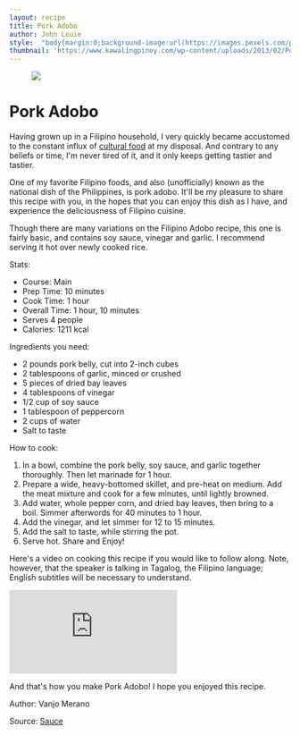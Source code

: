 ```yaml
---
layout: recipe
title: Pork Adobo
author: John Louie
style:  "body{margin:0;background-image:url(https://images.pexels.com/photos/326311/pexels-photo-326311.jpeg?auto=compress&cs=tinysrgb&h=750&w=1260);background-repeat:repeat;background-size:100% auto}.recipe-body h1{font-family:Impact,sans-serif;font-size:36px;font-style:italic;text-align:center;text-shadow:3px 2px #000;color:#a9a9a9;margin:auto}.recipe-body p{font-family:Helvetica,sans-serif;font-size:20px;text-shadow:3px 2px #000;text-align:center;color:#fff}.recipe-body li{font-family:Times New Roman,sans-serif;font-size:20px;text-shadow:3px 2px #000;color:#fff}.recipe-body{max-width:800px;margin:auto;padding:15px background-color:#fff}.main-image{display:block;margin-top:1em;margin-bottom:1em;margin-left:40px;margin-right:40px}.statistics{list-style-type:square;background-color:grey;color:#fff;margin:15px;padding:15px;opacity:75%}.recipe-body .ingredients{background-color:grey;color:#fff;margin:15px;padding:15px;opacity:75%}.recipe-body .instructions{background-color:grey;color:#fff;margin:15px;padding:15px;opacity:75%}.embed-container{position:relative;padding-bottom:56.25%;height:0;overflow:hidden;max-width:100%}.embed-container embed,.embed-container iframe,.embed-container object{position:absolute;top:0;left:0;width:100%;height:100%}.recipe-body .attribute{font-family:Helvetica,sans-serif;font-size:20px;text-shadow:3px 2px #000;text-align:center;color:#fff}"
thumbnail: 'https://www.kawalingpinoy.com/wp-content/uploads/2013/02/Pork-Adobo-1.jpg'
---
```

<div class="recipe-body">
<figure class="main-image">
	<img src="https://www.kawalingpinoy.com/wp-content/uploads/2013/02/Pork-Adobo-1.jpg">
</figure>

<h1> Pork Adobo </h1>

<p> Having grown up in a Filipino household, I very quickly became accustomed to the constant influx of <a href="https://en.wikipedia.org/wiki/Filipino_cuisine" target="white"> cultural food</a> at my disposal. And contrary to any beliefs or time, I'm never tired of it, and it only keeps getting tastier and tastier.</p>

<p> One of my favorite Filipino foods, and also (unofficially) known as the national dish of the Philippines, is pork adobo. It'll be my pleasure to share this recipe with you, in the hopes that you can enjoy this dish as I have, and experience the deliciousness of Filipino cuisine.</p>

<p>Though there are many variations on the Filipino Adobo recipe, this one is fairly basic, and contains soy sauce, vinegar and garlic. I recommend serving it hot over newly cooked rice.</p>

<div class="statistics">
	<p>Stats:</p>
		<ul>
			<li>Course: Main</li>
			<li>Prep Time: 10 minutes</li>
			<li>Cook Time: 1 hour</li>
			<li>Overall Time: 1 hour, 10 minutes</li>
			<li>Serves 4 people</li>
			<li>Calories: 1211 kcal</li>
		</ul>
</div>

<div class="ingredients">
	<p>Ingredients you need:</p>
		<ul>
			<li>2 pounds pork belly, cut into 2-inch cubes</li>
			<li>2 tablespoons of garlic, minced or crushed</li>
			<li>5 pieces of dried bay leaves</li>
			<li>4 tablespoons of vinegar</li>
			<li>1/2 cup of soy sauce</li>
			<li>1 tablespoon of peppercorn</li>
			<li>2 cups of water</li>
			<li>Salt to taste</li>
		</ul>
</div>

<div class="instructions">
<p>How to cook:</p>
	<ol>
		<li>In a bowl, combine the pork belly, soy sauce, and garlic together thoroughly. Then let marinade for 1 hour.</li>
		<li>Prepare a wide, heavy-bottomed skillet, and pre-heat on medium. Add the meat mixture and cook for a few minutes, until lightly browned.</li>
		<li>Add water, whole pepper corn, and dried bay leaves, then bring to a boil. Simmer afterwords for 40 minutes to 1 hour.</li>
		<li>Add the vinegar, and let simmer for 12 to 15 minutes.</li>
		<li>Add the salt to taste, while stirring the pot.</li>
		<li>Serve hot. Share and Enjoy!</li>
	</ol>	
</div>

<p>Here's a video on cooking this recipe if you would like to follow along. Note, however, that the speaker is talking in Tagalog, the Filipino language; English subtitles will be necessary to understand.</p>

<div class="embed-container">
	<iframe src='https://www.youtube.com/embed/Ix5Dnud1bl0' frameborder='0' allowfullscreen></iframe>
</div>

<p>And that's how you make Pork Adobo! I hope you enjoyed this recipe.</p>

<div class="attribute">
	<p>Author: Vanjo Merano</p>
	<p>Source: <a rel="stylesheet" type="text/css" href="https://panlasangpinoy.com/filipino-food-pork-adobo-recipe/#wprm-recipe-container-47218"> Sauce </a></p>
	
</div>
</div>	